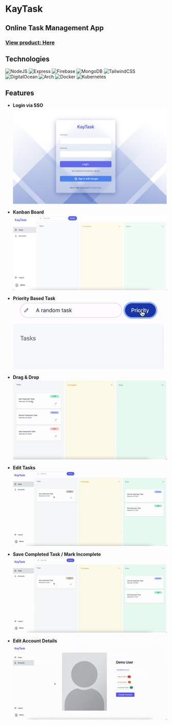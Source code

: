 # KayTask
## Online Task Management App
### [View product: Here](https://urlr.app/kaytask)

## Technologies
![NodeJS](https://img.shields.io/badge/node.js-6DA55F?style=for-the-badge&logo=node.js&logoColor=white)
![Express](https://img.shields.io/badge/express-4DA55F?style=for-the-badge&logo=express&logoColor=white)
![Firebase](https://img.shields.io/badge/firebase-%23039BE5.svg?style=for-the-badge&logo=firebase)
![MongoDB](https://img.shields.io/badge/MongoDB-%234ea94b.svg?style=for-the-badge&logo=mongodb&logoColor=white)
![TailwindCSS](https://img.shields.io/badge/tailwindcss-%2338B2AC.svg?style=for-the-badge&logo=tailwind-css&logoColor=white)
![DigitalOcean](https://img.shields.io/badge/DigitalOcean-%230167ff.svg?style=for-the-badge&logo=digitalOcean&logoColor=white)
![Arch](https://img.shields.io/badge/Arch%20Linux-1793D1?logo=arch-linux&logoColor=fff&style=for-the-badge)
![Docker](https://img.shields.io/badge/docker-%230db7ed.svg?style=for-the-badge&logo=docker&logoColor=white)
![Kubernetes](https://img.shields.io/badge/kubernetes-%23326ce5.svg?style=for-the-badge&logo=kubernetes&logoColor=white)

## Features

- **Login via SSO** 
    ![LOGIN SSO Page](./Login-SSO.png)

- **Kanban Board** 
    ![Kanban Board Page](./UI.png)

- **Priority Based Task** 
    ![Set Task Priority](./task-add-priority.gif)

- **Drag & Drop** 
    ![Drag and Drop](./task-drag-drop.gif)

- **Edit Tasks** 
    ![Edit Task](./edit-tasks.gif)

- **Save Completed Task / Mark Incomplete** 
    ![Complete to Incomplete and vice versa](./edit-tasks.gif)

- **Edit Account Details** 
    ![Edit Account Details](./edit-profile.gif)
